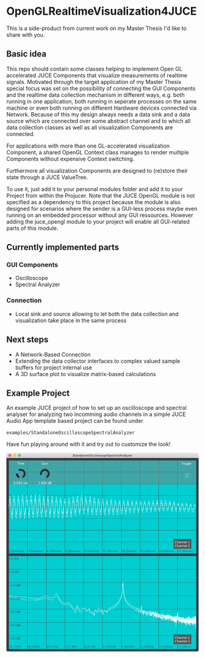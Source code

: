 # OpenGLRealtimeVisualization4JUCE

This is a side-product from current work on my Master Thesis I'd like to share with you.

## Basic idea
This repo should contain some classes helping to implement Open GL accelerated JUCE Components that visualize measurements of realtime signals. Motivated through the target application of my Master Thesis special focus was set on the possibility of connecting the GUI Components and the realtime data collection mechanism in different ways, e.g. both running in one application, both running in seperate processes on the same machine or even both running on different Hardware devices connected via Network. Because of this my design always needs a data sink and a data source which are connected over some abstract channel and to which all data collection classes as well as all visualization Components are connected.

For applications with more than one GL-accelerated visualization Component, a shared OpenGL Context class manages to render multiple Components without expensive Context switching.

Furthermore all visualization Components are designed to (re)store their state through a JUCE ValueTree.

To use it, just add it to your personal modules folder and add it to your Project from within the Projucer. Note that the JUCE OpenGL module is not specified as a dependency to this project because the module is also designed for scenarios where the sender is a GUI-less process maybe even running on an embedded processor without any GUI ressources. However adding the juce_opengl module to your project will enable all GUI-related parts of this module.

## Currently implemented parts
### GUI Components  

- Oscilloscope
- Spectral Analyzer

### Connection 

- Local sink and source allowing to let both the data collection and visualization take place in the same process

## Next steps

- A Network-Based Connection
- Extending the data collector interfaces to complex valued sample buffers for project internal use
- A 3D surface plot to visualize matrix-based calculations

## Example Project
An example JUCE project of how to set up an oscilloscope and spectral analyser for analyzing two incomming audio channels in a simple JUCE Audio App template based project can be found under
```
examples/StandaloneOscilloscopeSpectralAnalyzer
```

Have fun playing around with it and try out to customize the look!

![](img/StandaloneOscilloscopeSpectralAnalyzerExampleScreenshot.png)